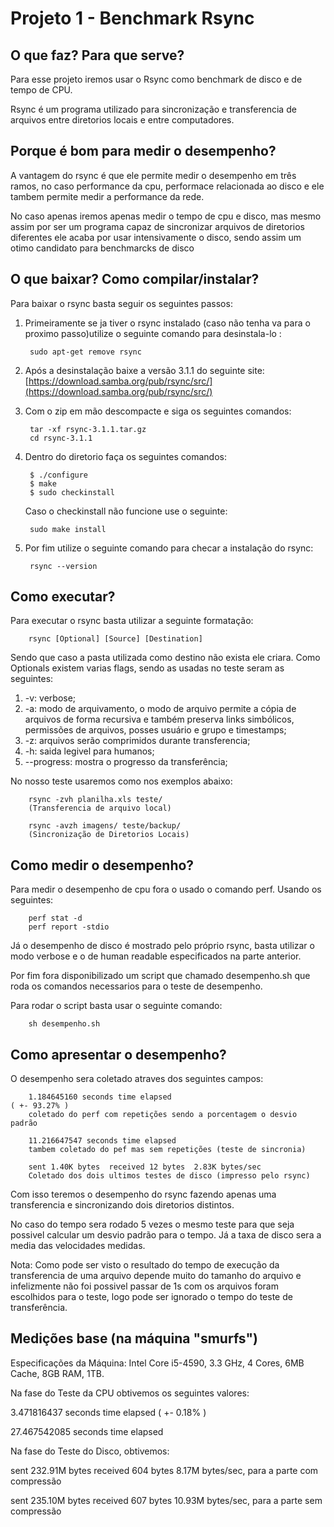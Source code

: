 # Projeto 1 - Benchmark Rsync

## O que faz? Para que serve?

Para esse projeto iremos usar o Rsync como benchmark de disco e de tempo de CPU.

Rsync é um programa utilizado para sincronização e transferencia de arquivos entre diretorios locais e entre computadores.

## Porque é bom para medir o desempenho?

A vantagem do rsync é que ele permite medir o desempenho em três ramos, no caso performance da cpu, performace relacionada ao disco e ele tambem permite medir a performance da rede. 

No caso apenas iremos apenas medir o tempo de cpu e disco, mas mesmo assim por ser um programa capaz de sincronizar arquivos de diretorios diferentes ele acaba por usar intensivamente o disco, sendo assim um otimo candidato para benchmarcks de disco

## O que baixar? Como compilar/instalar?

Para baixar o rsync basta seguir os seguintes passos:

1. Primeiramente se ja tiver o rsync instalado (caso não tenha va para o proximo passo)utilize o seguinte comando para desinstala-lo :

    	sudo apt-get remove rsync

2. Após a desinstalação baixe a versão 3.1.1 do seguinte site:
	[https://download.samba.org/pub/rsync/src/](https://download.samba.org/pub/rsync/src/)

3. Com o zip em mão descompacte e siga os seguintes comandos: 
		
		tar -xf rsync-3.1.1.tar.gz 
		cd rsync-3.1.1

4. Dentro do diretorio faça os seguintes comandos:

		$ ./configure
		$ make
		$ sudo checkinstall

	Caso o checkinstall não funcione use o seguinte:

		sudo make install

5. Por fim utilize o seguinte comando para checar a instalação do rsync:

		rsync --version

## Como executar?

Para executar o rsync basta utilizar a seguinte formatação:

		rsync [Optional] [Source] [Destination]

Sendo que caso a pasta utilizada como destino não exista ele criara. Como Optionals existem varias flags, sendo as usadas no teste seram as seguintes:

1. -v: verbose;
2. -a: modo de arquivamento, o modo de arquivo permite a cópia de arquivos de forma recursiva e também preserva links simbólicos, permissões de arquivos, posses usuário e grupo e timestamps;
3. -z: arquivos serão comprimidos durante transferencia;
4. -h: saida legivel para humanos;
5. --progress: mostra o progresso da transferência;

No nosso teste usaremos como nos exemplos abaixo:

		rsync -zvh planilha.xls teste/
		(Transferencia de arquivo local)

		rsync -avzh imagens/ teste/backup/
		(Sincronização de Diretorios Locais)

## Como medir o desempenho?

Para medir o desempenho de cpu fora o usado o comando perf. Usando os seguintes:

		perf stat -d
		perf report -stdio

Já o desempenho de disco é mostrado pelo próprio rsync, basta utilizar o modo verbose e o de human readable especificados na parte anterior.

Por fim fora disponibilizado um script que chamado desempenho.sh que roda os comandos necessarios para o teste de desempenho.

Para rodar o script basta usar o seguinte comando:

		sh desempenho.sh

## Como apresentar o desempenho?

O desempenho sera coletado atraves dos seguintes campos: 
		
		1.184645160 seconds time elapsed                                          ( +- 93.27% ) 
		coletado do perf com repetições sendo a porcentagem o desvio padrão

		11.216647547 seconds time elapsed
		tambem coletado do pef mas sem repetições (teste de sincronia)

		sent 1.40K bytes  received 12 bytes  2.83K bytes/sec
		Coletado dos dois ultimos testes de disco (impresso pelo rsync)
		
Com isso teremos o desempenho do rsync fazendo apenas uma transferencia e sincronizando dois diretorios distintos. 

No caso do tempo sera rodado 5 vezes o mesmo teste para que seja possivel calcular um desvio padrão para o tempo. Já a taxa de disco sera a media das velocidades medidas.

Nota: Como pode ser visto o resultado do tempo de execução da transferencia de uma arquivo depende muito do tamanho do arquivo e infelizmente não foi possivel passar de 1s com os arquivos foram escolhidos para o teste, logo pode ser ignorado o tempo do teste de transferência.

## Medições base (na máquina "smurfs")

Especificações da Máquina: Intel Core i5-4590, 3.3 GHz, 4 Cores, 6MB Cache, 8GB RAM, 1TB.

Na fase do Teste da CPU obtivemos os seguintes valores:

3.471816437 seconds time elapsed                                          ( +-  0.18% )

27.467542085 seconds time elapsed

Na fase do Teste do Disco, obtivemos:

sent 232.91M bytes  received 604 bytes  8.17M bytes/sec, para a parte com compressão

sent 235.10M bytes  received 607 bytes  10.93M bytes/sec, para a parte sem compressão
